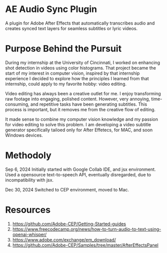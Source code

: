 # AE Audio Sync Plugin 
A plugin for Adobe After Effects that automatically transcribes audio and creates synced text layers for seamless subtitles or lyric videos.

# Purpose Behind the Pursuit
During my internship at the University of Cincinnati, I worked on enhancing shot detection in videos using color histograms. That project became the start of my interest in computer vision, inspired by that internship experience I decided to explore how the principles I learned from that internship, could apply to my favorite hobby: video editing. 

Video editing has always been a creative outlet for me. I enjoy transforming raw footage into engaging, polished content. However, very annoying, time-consuming, and repetitive tasks have been generating subtitles. This process is important, but it removes me from the creative flow of editing.

It made sense to combine my computer vision knowledge and my passion for video editing to solve this problem. I am developing a video subtitle generator specifically tailoed only for After Effetecs, for MAC, and soon Windows devices. 

# Methodoly 
Sep 6, 2024
Initially started with Google Collab IDE, and jsx environment. Used a opensource text-to-speech API, eventually disregarded, due to incompatibility with jsx. 

Dec 30, 2024 
Switched to CEP environment, moved to Mac. 

# Resources 
1. https://github.com/Adobe-CEP/Getting-Started-guides
2. https://www.freecodecamp.org/news/how-to-turn-audio-to-text-using-openai-whisper/
3. https://www.adobe.com/exchange/em_download/
4. https://github.com/Adobe-CEP/Samples/tree/master/AfterEffectsPanel
